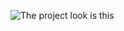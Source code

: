 ![The project look is this](https://drive.google.com/file/d/1ZyI-FHG7fSnBMWVJLRLJ4Nd7R5tidwx5/view?usp=sharing)
